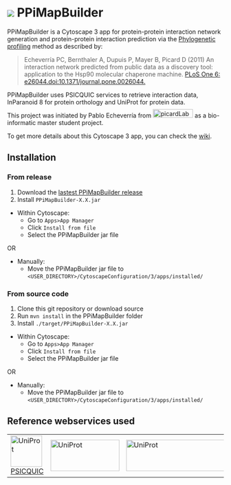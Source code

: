 # ![](https://fr.gravatar.com/userimage/46678059/7c7f65f2ea5b01dfc46adac45048df6b.jpg?size=40) PPiMapBuilder

  PPiMapBuilder is a Cytoscape 3 app for protein-protein interaction network generation and protein-protein interaction prediction via the [Phylogenetic profiling](http://en.wikipedia.org/wiki/Protein-protein_interaction_prediction#Phylogenetic_profiling) method as described by:
>Echeverría PC, Bernthaler A, Dupuis P, Mayer B, Picard D (2011) An interaction network predicted from public data as a discovery tool: application to the Hsp90 molecular chaperone machine. [PLoS One 6: e26044.doi:10.1371/journal.pone.0026044.](http://www.plosone.org/article/info%3Adoi%2F10.1371%2Fjournal.pone.0026044)

  PPiMapBuilder uses PSICQUIC services to retrieve interaction data, InParanoid 8 for protein orthology and UniProt for protein data.
  
  This project was initiated by Pablo Echeverría from <a href="http://www.picard.ch/"><img src="http://www.picard.ch/Hsp90Int/img/logo.png" alt="picardLab" width="93" height="20" style="margin-top:-10px"/></a> as a bio-informatic master student project.
  
  To get more details about this Cytoscape 3 app, you can check the [wiki](https://github.com/PPiMapBuilder/PPiMapBuilder/wiki).

## Installation
### From release
1. Download the [lastest PPiMapBuilder release](https://github.com/PPiMapBuilder/PPiMapBuilder/releases)
2. Install `PPiMapBuilder-X.X.jar`
  * Within Cytoscape:
    - Go to `Apps>App Manager` 
    - Click `Install from file`
    - Select the PPiMapBuilder jar file

  OR
  * Manually:
    - Move the PPiMapBuilder jar file to `<USER_DIRECTORY>/CytoscapeConfiguration/3/apps/installed/`

### From source code
1. Clone this git repository or download source
2. Run `mvn install` in the PPiMapBuilder folder
3. Install `./target/PPiMapBuilder-X.X.jar`
  * Within Cytoscape:
    - Go to `Apps>App Manager` 
    - Click `Install from file`
    - Select the PPiMapBuilder jar file

  OR
  * Manually:
    - Move the PPiMapBuilder jar file to `<USER_DIRECTORY>/CytoscapeConfiguration/3/apps/installed/`

## Reference webservices used
<center>
  <table>
    <tr>
      <td valign="middle">
        <a href="https://code.google.com/p/psicquic/">
          <img src="https://code.google.com/p/psicquic/logo" alt="UniProt" width="73" height="73"/>
          PSICQUIC
        </a>
      </td>
      <td>
        <a href="http://www.uniprot.org/">
          <img src="http://www.uniprot.org/images/logo.gif" alt="UniProt" width="160" height="73"/>
        </a>
      </td>
      <td>
        <a href="http://inparanoid.sbc.su.se/">
          <img src="http://inparanoid.sbc.su.se/images/inp8_txt_logo.png" alt="UniProt" width="269" height="73"/>
        </a>
      </td>
      <td>
        <a href="http://www.ebi.ac.uk/QuickGO/">
          <img src="http://www.ebi.ac.uk/QuickGO/image/mb/logo.png" alt="UniProt" width="105" height="51"/>
        </a>
      </td>
    </tr>
  </table>
</center>
